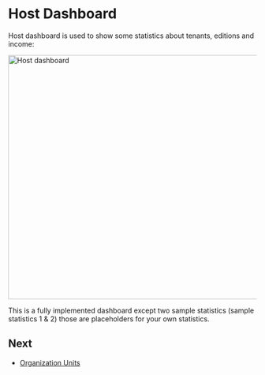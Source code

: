 # Host Dashboard

Host dashboard is used to show some statistics about tenants, editions
and income:

<img src="images/host-dashboard-1.png" alt="Host dashboard" class="img-thumbnail" width="1200" height="495" />

This is a fully implemented dashboard except two sample statistics (sample statistics 1 & 2) those are placeholders for your own statistics.

## Next

- [Organization Units](Features-Angular-Organization-Units)

  